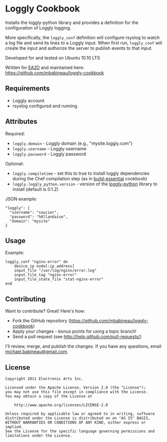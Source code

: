 Loggly Cookbook
====================
Installs the loggly-python library and provides a definition for the configuration of Loggly logging.

More specifically, the `loggly_conf` definition will configure rsyslog to watch a log file and send its lines to a Loggly input.  When first run, `loggly_conf` will create the input and authorize the server to publish events to that input.

Developed for and tested on Ubuntu 10.10 LTS

Written for [EA2D](http://ea2d.com) and maintained here:
<https://github.com/mbabineau/loggly-cookbook>


Requirements
--------------------
* Loggly account
* rsyslog configured and running



Attributes
--------------------
Required:

* `loggly.domain` - Loggly domain (e.g., "mysite.loggly.com")
* `loggly.username` - Loggly username
* `loggly.password` - Loggly password

Optional:

* `loggly.compiletime` - set this to true to install loggly dependencies during the Chef compilation step (as in [build-essential](https://github.com/opscode-cookbooks/build-essential) cookbook)
* `loggly.loggly_python.version` - version of the [loggly-python](https://github.com/mbabineau/loggly-python) library to install (default is 0.1.2)

JSON example:

    "loggly": {
      "username": "saucier",
      "password": "h0llandaise",
      "domain": "mysite"
    }


Usage
--------------------
Example:

    loggly_conf "nginx-error" do
        device_ip node[:ip_address]
        input_file "/var/log/nginx/error.log"
        input_file_tag "nginx-error"
        input_file_state_file "stat-nginx-error"
    end


Contributing
--------------------
Want to contribute?  Great!  Here's how:

* Fork the GitHub repository (<https://github.com/mbabineau/loggly-cookbook>)
* Apply your changes - bonus points for using a topic branch!
* Send a pull request (see <http://help.github.com/pull-requests/>)

I'll review, merge, and publish the changes.  If you have any questions, email <michael.babineau@gmail.com>.


License
--------------------

    Copyright 2011 Electronic Arts Inc.

    Licensed under the Apache License, Version 2.0 (the "License");
    you may not use this file except in compliance with the License.
    You may obtain a copy of the License at

        http://www.apache.org/licenses/LICENSE-2.0

    Unless required by applicable law or agreed to in writing, software
    distributed under the License is distributed on an "AS IS" BASIS,
    WITHOUT WARRANTIES OR CONDITIONS OF ANY KIND, either express or implied.
    See the License for the specific language governing permissions and
    limitations under the License.
